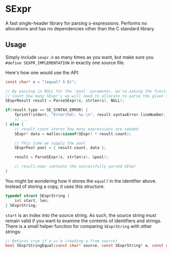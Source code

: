 # SExpr

A fast single-header library for parsing s-expressions. Performs no allocations and has no dependencies other than the C standard library.

## Usage

Simply include `sexpr.h` as many times
as you want, but make sure you `#define SEXPR_IMPLEMENTATION` in exactly one
source file.

Here's how one would use the API:

```c
const char* s = "(equal? 5 6)";

// By passing in NULL for the 'pool' parameter, we're asking the function to
// count how many SExpr's we will need to allocate to parse the given string.
SExprResult result = ParseSExpr(s, strlen(s), NULL);

if(result.type == SE_SYNTAX_ERROR) {
    fprintf(stderr, "Error(%d): %s.\n", result.syntaxError.lineNumber, result.syntaxError.message);
    // ... 
} else {
    // result.count stores how many expressions are needed
    SExpr* data = malloc(sizeof(SExpr) * result.count);

    // This time we supply the pool
    SExprPool pool = { result.count, data }; 

    result = ParseSExpr(s, strlen(s), &pool);

    // result.expr contains the successfully parsed SExpr
}
```

You might be wondering how it stores the `equal?` in the identifier above. Instead of storing a copy, it uses this structure:

```c
typedef struct SExprString {
    int start, len;
} SExprString;
```

`start` is an index into the source string. As such, the source string must remain valid if you want to examine the contents of identifiers and strings.
There is a small helper function for comparing `SExprString` with other strings:

```c
// Returns true if a == b (reading a from source)
bool SExprStringEqual(const char* source, const SExprString* a, const char* b);
```

